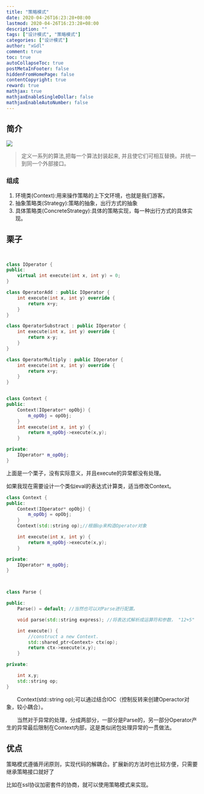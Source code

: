 ```yaml
---
title: "策略模式"
date: 2020-04-26T16:23:28+08:00
lastmod: 2020-04-26T16:23:28+08:00
description: ""
tags: ["设计模式", "策略模式"]
categories: ["设计模式"]
author: "xGdl"
comment: true
toc: true
autoCollapseToc: true
postMetaInFooter: false
hiddenFromHomePage: false
contentCopyright: true
reward: true
mathjax: true
mathjaxEnableSingleDollar: false
mathjaxEnableAutoNumber: false
---
```


## 简介


![](/images/strategyPattern.jpg)


>定义一系列的算法,把每一个算法封装起来, 并且使它们可相互替换。并统一到同一个外部接口。


### 组成

1. 环境类(Context):用来操作策略的上下文环境，也就是我们游客。
2. 抽象策略类(Strategy):策略的抽象，出行方式的抽象
3. 具体策略类(ConcreteStrategy):具体的策略实现，每一种出行方式的具体实现。



## 栗子

```c++


class IOperator {
public:
	virtual int execute(int x, int y) = 0;
}

class OperatorAdd : public IOperator {
	int execute(int x, int y) override {
		return x+y;
	}
}

class OperatorSubstract : public IOperator {
	int execute(int x, int y) override {
		return x-y;
	}
}

class OperatorMultiply : public IOperator {
	int execute(int x, int y) override {
		return x+y;
	}
}


class Context {
public:
	Context(IOperator* opObj) {
		m_opObj = opObj;
	}
	int execute(int x, int y) {
		return m_opObj->execute(x,y);
	}

private:
	IOperator* m_opObj;
}
```

上面是一个栗子，没有实际意义，并且execute的异常都没有处理。


如果我现在需要设计一个类似eval的表达式计算类，适当修改Context。

```c++
class Context {
public:
	Context(IOperator* opObj) {
		m_opObj = opObj;
	}
	Context(std::string op);//根据op来构造Operator对象

	int execute(int x, int y) {
		return m_opObj->execute(x,y);
	}

private:
	IOperator* m_opObj;
}



class Parse {

public:
	Parse() = default; //当然也可以对Parse进行配置。

	void parse(std::string express); //将表达式解析成运算符和参数， "12+5" --parse--> x=12,y=15,op="+""

	int execute() {
		//construct a new Context.
		std::shared_ptr<Context> ctx(op);
		return ctx->execute(x,y);
	}

private:

	int x,y;
	std::string op;
}


```
&emsp;&emsp;Context(std::string op);可以通过结合IOC（控制反转来创建Operactor对象，较小耦合）。

&emsp;&emsp;当然对于异常的处理，分成两部分，一部分是Parse的，另一部分Operator产生的异常最后限制在Context内部，这是类似闭包处理异常的一贯做法。




## 优点

策略模式遵循开闭原则，实现代码的解耦合。扩展新的方法时也比较方便，只需要继承策略接口就好了

比如在ssl协议加密套件的协商，就可以使用策略模式来实现。